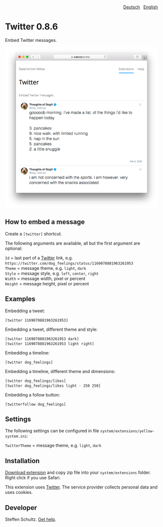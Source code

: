 <p align="right"><a href="README-de.md">Deutsch</a> &nbsp; <a href="README.md">English</a></p>

# Twitter 0.8.6

Embed Twitter messages.

<p align="center"><img src="twitter-screenshot.png?raw=true" alt="Screenshot"></p>

## How to embed a message

Create a `[twitter]` shortcut. 

The following arguments are available, all but the first argument are optional:
 
`Id` = last part of a [Twitter](https://www.twitter.com) link, e.g. `https://twitter.com/dog_feelings/status/1169078881963261953`  
`Theme` = message theme, e.g. `light`, `dark`  
`Style` = message style, e.g. `left`, `center`, `right`  
`Width` = message width, pixel or percent  
`Height` = message height, pixel or percent  

## Examples

Embedding a tweet:

    [twitter 1169078881963261953]

Embedding a tweet, different theme and style:

    [twitter 1169078881963261953 dark]
    [twitter 1169078881963261953 light right]

Embedding a timeline:

    [twitter dog_feelings]

Embedding a timeline, different theme and dimensions:

    [twitter dog_feelings/likes]
    [twitter dog_feelings/likes light - 250 250]

Embedding a follow button:

    [twitterfollow dog_feelings]

## Settings

The following settings can be configured in file `system/extensions/yellow-system.ini`:

`TwitterTheme` = message theme, e.g. `light`, `dark`  

## Installation

[Download extension](https://github.com/datenstrom/yellow-extensions/raw/main/downloads/twitter.zip) and copy zip file into your `system/extensions` folder. Right click if you use Safari.

This extension uses [Twitter](https://www.twitter.com). The service provider collects personal data and uses cookies.

## Developer

Steffen Schultz. [Get help](https://datenstrom.se/yellow/help/).
